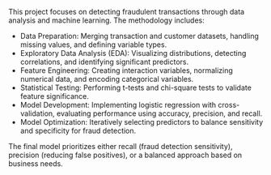 This project focuses on detecting fraudulent transactions through data analysis and machine learning. The methodology includes:

- Data Preparation: Merging transaction and customer datasets, handling missing values, and defining variable types.
- Exploratory Data Analysis (EDA): Visualizing distributions, detecting correlations, and identifying significant predictors.
- Feature Engineering: Creating interaction variables, normalizing numerical data, and encoding categorical variables.
- Statistical Testing: Performing t-tests and chi-square tests to validate feature significance.
- Model Development: Implementing logistic regression with cross-validation, evaluating performance using accuracy, precision, and recall.
- Model Optimization: Iteratively selecting predictors to balance sensitivity and specificity for fraud detection.

The final model prioritizes either recall (fraud detection sensitivity), precision (reducing false positives), or a balanced approach based on business needs.
